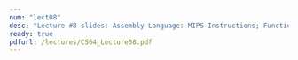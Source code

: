 ```yaml
---
num: "lect08"
desc: "Lecture #8 slides: Assembly Language: MIPS Instructions; Functions"
ready: true
pdfurl: /lectures/CS64_Lecture08.pdf
---
```


